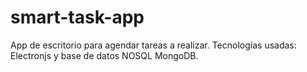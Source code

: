 # smart-task-app
App de escritorio para agendar tareas a realizar.
Tecnologías usadas: Electronjs y base de datos NOSQL MongoDB. 
